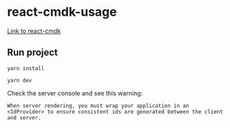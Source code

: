 # react-cmdk-usage

[Link to react-cmdk](https://github.com/albingroen/react-cmdk)

## Run project

```
yarn install
```

```
yarn dev
```

Check the server console and see this warning:

```
When server rendering, you must wrap your application in an <IdProvider> to ensure consistent ids are generated between the client and server.
```
